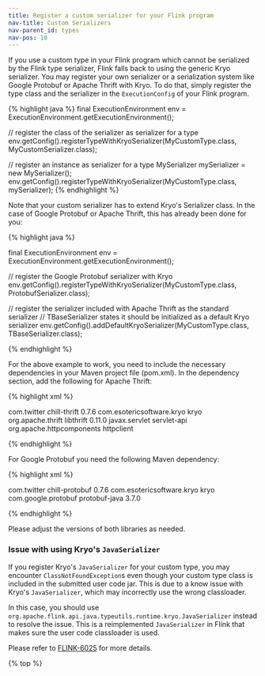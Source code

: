 ```yaml
---
title: Register a custom serializer for your Flink program
nav-title: Custom Serializers
nav-parent_id: types
nav-pos: 10
---
```

<!--
Licensed to the Apache Software Foundation (ASF) under one
or more contributor license agreements.  See the NOTICE file
distributed with this work for additional information
regarding copyright ownership.  The ASF licenses this file
to you under the Apache License, Version 2.0 (the
"License"); you may not use this file except in compliance
with the License.  You may obtain a copy of the License at

  http://www.apache.org/licenses/LICENSE-2.0

Unless required by applicable law or agreed to in writing,
software distributed under the License is distributed on an
"AS IS" BASIS, WITHOUT WARRANTIES OR CONDITIONS OF ANY
KIND, either express or implied.  See the License for the
specific language governing permissions and limitations
under the License.
-->

If you use a custom type in your Flink program which cannot be serialized by the
Flink type serializer, Flink falls back to using the generic Kryo
serializer. You may register your own serializer or a serialization system like
Google Protobuf or Apache Thrift with Kryo. To do that, simply register the type
class and the serializer in the `ExecutionConfig` of your Flink program.


{% highlight java %}
final ExecutionEnvironment env = ExecutionEnvironment.getExecutionEnvironment();

// register the class of the serializer as serializer for a type
env.getConfig().registerTypeWithKryoSerializer(MyCustomType.class, MyCustomSerializer.class);

// register an instance as serializer for a type
MySerializer mySerializer = new MySerializer();
env.getConfig().registerTypeWithKryoSerializer(MyCustomType.class, mySerializer);
{% endhighlight %}

Note that your custom serializer has to extend Kryo's Serializer class. In the
case of Google Protobuf or Apache Thrift, this has already been done for
you:

{% highlight java %}

final ExecutionEnvironment env = ExecutionEnvironment.getExecutionEnvironment();

// register the Google Protobuf serializer with Kryo
env.getConfig().registerTypeWithKryoSerializer(MyCustomType.class, ProtobufSerializer.class);

// register the serializer included with Apache Thrift as the standard serializer
// TBaseSerializer states it should be initialized as a default Kryo serializer
env.getConfig().addDefaultKryoSerializer(MyCustomType.class, TBaseSerializer.class);

{% endhighlight %}

For the above example to work, you need to include the necessary dependencies in
your Maven project file (pom.xml). In the dependency section, add the following
for Apache Thrift:

{% highlight xml %}

<dependency>
	<groupId>com.twitter</groupId>
	<artifactId>chill-thrift</artifactId>
	<version>0.7.6</version>
	<!-- exclusions for dependency conversion -->
	<exclusions>
		<exclusion>
			<groupId>com.esotericsoftware.kryo</groupId>
			<artifactId>kryo</artifactId>
		</exclusion>
	</exclusions>
</dependency>
<!-- libthrift is required by chill-thrift -->
<dependency>
	<groupId>org.apache.thrift</groupId>
	<artifactId>libthrift</artifactId>
	<version>0.11.0</version>
	<exclusions>
		<exclusion>
			<groupId>javax.servlet</groupId>
			<artifactId>servlet-api</artifactId>
		</exclusion>
		<exclusion>
			<groupId>org.apache.httpcomponents</groupId>
			<artifactId>httpclient</artifactId>
		</exclusion>
	</exclusions>
</dependency>

{% endhighlight %}

For Google Protobuf you need the following Maven dependency:

{% highlight xml %}

<dependency>
	<groupId>com.twitter</groupId>
	<artifactId>chill-protobuf</artifactId>
	<version>0.7.6</version>
	<!-- exclusions for dependency conversion -->
	<exclusions>
		<exclusion>
			<groupId>com.esotericsoftware.kryo</groupId>
			<artifactId>kryo</artifactId>
		</exclusion>
	</exclusions>
</dependency>
<!-- We need protobuf for chill-protobuf -->
<dependency>
	<groupId>com.google.protobuf</groupId>
	<artifactId>protobuf-java</artifactId>
	<version>3.7.0</version>
</dependency>

{% endhighlight %}


Please adjust the versions of both libraries as needed.

### Issue with using Kryo's `JavaSerializer` 

If you register Kryo's `JavaSerializer` for your custom type, you may
encounter `ClassNotFoundException`s even though your custom type class is
included in the submitted user code jar. This is due to a know issue with
Kryo's `JavaSerializer`, which may incorrectly use the wrong classloader.

In this case, you should use `org.apache.flink.api.java.typeutils.runtime.kryo.JavaSerializer`
instead to resolve the issue. This is a reimplemented `JavaSerializer` in Flink
that makes sure the user code classloader is used.

Please refer to [FLINK-6025](https://issues.apache.org/jira/browse/FLINK-6025)
for more details.

{% top %}

